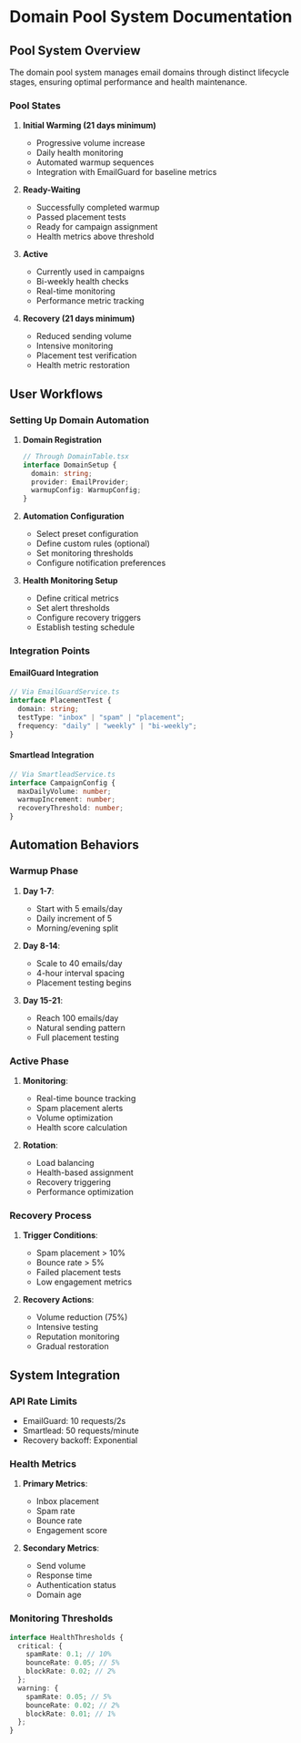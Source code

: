 # Domain Pool System Documentation

## Pool System Overview

The domain pool system manages email domains through distinct lifecycle stages, ensuring optimal performance and health maintenance.

### Pool States

1. **Initial Warming (21 days minimum)**

   - Progressive volume increase
   - Daily health monitoring
   - Automated warmup sequences
   - Integration with EmailGuard for baseline metrics

2. **Ready-Waiting**

   - Successfully completed warmup
   - Passed placement tests
   - Ready for campaign assignment
   - Health metrics above threshold

3. **Active**

   - Currently used in campaigns
   - Bi-weekly health checks
   - Real-time monitoring
   - Performance metric tracking

4. **Recovery (21 days minimum)**
   - Reduced sending volume
   - Intensive monitoring
   - Placement test verification
   - Health metric restoration

## User Workflows

### Setting Up Domain Automation

1. **Domain Registration**

   ```typescript
   // Through DomainTable.tsx
   interface DomainSetup {
     domain: string;
     provider: EmailProvider;
     warmupConfig: WarmupConfig;
   }
   ```

2. **Automation Configuration**

   - Select preset configuration
   - Define custom rules (optional)
   - Set monitoring thresholds
   - Configure notification preferences

3. **Health Monitoring Setup**
   - Define critical metrics
   - Set alert thresholds
   - Configure recovery triggers
   - Establish testing schedule

### Integration Points

#### EmailGuard Integration

```typescript
// Via EmailGuardService.ts
interface PlacementTest {
  domain: string;
  testType: "inbox" | "spam" | "placement";
  frequency: "daily" | "weekly" | "bi-weekly";
}
```

#### Smartlead Integration

```typescript
// Via SmartleadService.ts
interface CampaignConfig {
  maxDailyVolume: number;
  warmupIncrement: number;
  recoveryThreshold: number;
}
```

## Automation Behaviors

### Warmup Phase

1. **Day 1-7**:

   - Start with 5 emails/day
   - Daily increment of 5
   - Morning/evening split

2. **Day 8-14**:

   - Scale to 40 emails/day
   - 4-hour interval spacing
   - Placement testing begins

3. **Day 15-21**:
   - Reach 100 emails/day
   - Natural sending pattern
   - Full placement testing

### Active Phase

1. **Monitoring**:

   - Real-time bounce tracking
   - Spam placement alerts
   - Volume optimization
   - Health score calculation

2. **Rotation**:
   - Load balancing
   - Health-based assignment
   - Recovery triggering
   - Performance optimization

### Recovery Process

1. **Trigger Conditions**:

   - Spam placement > 10%
   - Bounce rate > 5%
   - Failed placement tests
   - Low engagement metrics

2. **Recovery Actions**:
   - Volume reduction (75%)
   - Intensive testing
   - Reputation monitoring
   - Gradual restoration

## System Integration

### API Rate Limits

- EmailGuard: 10 requests/2s
- Smartlead: 50 requests/minute
- Recovery backoff: Exponential

### Health Metrics

1. **Primary Metrics**:

   - Inbox placement
   - Spam rate
   - Bounce rate
   - Engagement score

2. **Secondary Metrics**:
   - Send volume
   - Response time
   - Authentication status
   - Domain age

### Monitoring Thresholds

```typescript
interface HealthThresholds {
  critical: {
    spamRate: 0.1; // 10%
    bounceRate: 0.05; // 5%
    blockRate: 0.02; // 2%
  };
  warning: {
    spamRate: 0.05; // 5%
    bounceRate: 0.02; // 2%
    blockRate: 0.01; // 1%
  };
}
```
